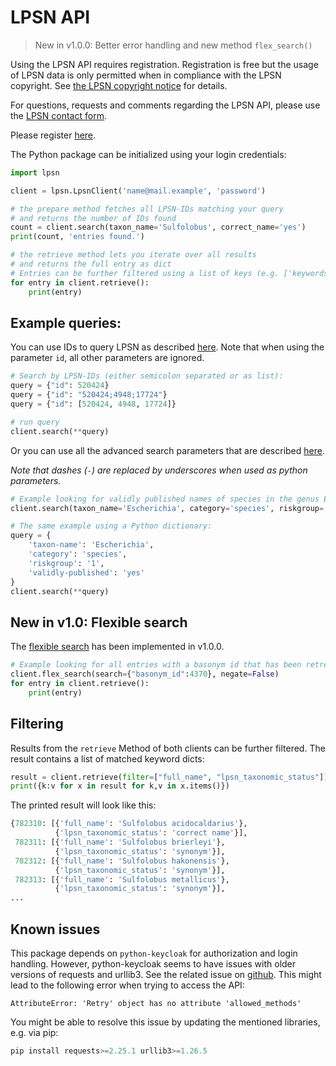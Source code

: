 
# LPSN API

> New in v1.0.0: Better error handling and new method `flex_search()`

Using the LPSN API requires registration. Registration is free but the usage of LPSN data is only permitted when in compliance with the LPSN copyright. See [the LPSN copyright notice](https://lpsn.dsmz.de/text/copyright) for details.

For questions, requests and comments regarding the LPSN API, please use the [LPSN contact form](https://lpsn.dsmz.de/contact).

Please register [here](https://api.lpsn.dsmz.de/login).

The Python package can be initialized using your login credentials:

```python
import lpsn

client = lpsn.LpsnClient('name@mail.example', 'password')

# the prepare method fetches all LPSN-IDs matching your query
# and returns the number of IDs found
count = client.search(taxon_name='Sulfolobus', correct_name='yes')
print(count, 'entries found.')

# the retrieve method lets you iterate over all results
# and returns the full entry as dict
# Entries can be further filtered using a list of keys (e.g. ['keywords'])
for entry in client.retrieve():
    print(entry)
```

## Example queries:

You can use IDs to query LPSN as described [here](http://api.lpsn.dsmz.de/example/fetch/520424;4948;17724). Note that when using the parameter `id`, all other parameters are ignored.

```python
# Search by LPSN-IDs (either semicolon separated or as list):
query = {"id": 520424}
query = {"id": "520424;4948;17724"}
query = {"id": [520424, 4948, 17724]}

# run query
client.search(**query)
```

Or you can use all the advanced search parameters that are described [here](https://api.lpsn.dsmz.de/example/advanced_search?category=species&riskgroup=1&page=0). 

_Note that dashes (`-`) are replaced by underscores when used as python parameters._

```python
# Example looking for validly published names of species in the genus Escherichia that have risk group 1:
client.search(taxon_name='Escherichia', category='species', riskgroup='1', validly_published='yes')

# The same example using a Python dictionary:
query = {
    'taxon-name': 'Escherichia', 
    'category': 'species',
    'riskgroup': '1',
    'validly-published': 'yes'
}
client.search(**query)
```

## New in v1.0: Flexible search

The [flexible search](https://api.lpsn.dsmz.de/example/advanced_search?category=species&riskgroup=1&page=0) has been implemented in v1.0.0.


```python
# Example looking for all entries with a basonym id that has been retreived by a previous fetch:
client.flex_search(search={"basonym_id":4370}, negate=False)
for entry in client.retrieve():
    print(entry)
```


## Filtering

Results from the `retrieve` Method of both clients can be further filtered. The result contains a list of matched keyword dicts:

```python
result = client.retrieve(filter=["full_name", "lpsn_taxonomic_status"])
print({k:v for x in result for k,v in x.items()})
```

The printed result will look like this:

```python
{782310: [{'full_name': 'Sulfolobus acidocaldarius'},
          {'lpsn_taxonomic_status': 'correct name'}],
 782311: [{'full_name': 'Sulfolobus brierleyi'},
          {'lpsn_taxonomic_status': 'synonym'}],
 782312: [{'full_name': 'Sulfolobus hakonensis'},
          {'lpsn_taxonomic_status': 'synonym'}],
 782313: [{'full_name': 'Sulfolobus metallicus'},
          {'lpsn_taxonomic_status': 'synonym'}],
...
```

## Known issues 

This package depends on `python-keycloak` for authorization and login handling. However, python-keycloak seems to have issues with older versions of requests and urllib3. See the related issue on [github](https://github.com/marcospereirampj/python-keycloak/issues/196). This might lead to the following error when trying to access the API:

```shell
AttributeError: 'Retry' object has no attribute 'allowed_methods'
```

You might be able to resolve this issue by updating the mentioned libraries, e.g. via pip:

```python
pip install requests>=2.25.1 urllib3>=1.26.5
```

